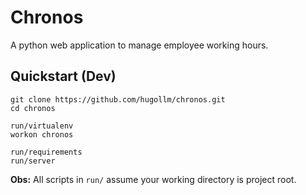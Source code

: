 # Chronos

A python web application to manage employee working hours.


## Quickstart (Dev)

    git clone https://github.com/hugollm/chronos.git
    cd chronos

    run/virtualenv
    workon chronos

    run/requirements
    run/server

**Obs:** All scripts in `run/` assume your working directory is project root.
